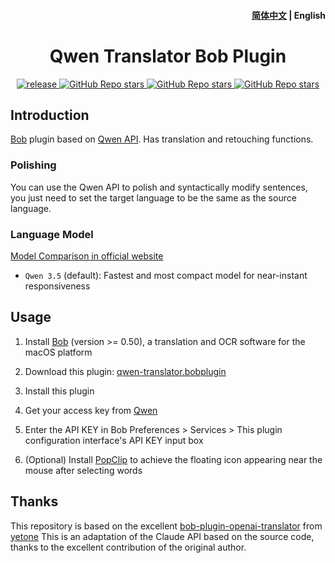 <h4 align="right">
  <a href="https://github.com/simongino/bob-plugin-qwen-translator/blob/main/README.md">简体中文</a> | <strong>English</strong>
</h4>

<div>
  <h1 align="center">Qwen Translator Bob Plugin</h1>
  <p align="center">
    <a href="https://github.com/simongino/bob-plugin-qwen-translator/releases" target="_blank">
        <img src="https://github.com/simongino/bob-plugin-qwen-translator/actions/workflows/release.yaml/badge.svg" alt="release">
    </a>
    <a href="https://github.com/simongino/bob-plugin-qwen-translator/releases">
        <img alt="GitHub Repo stars" src="https://img.shields.io/github/stars/simongino/bob-plugin-qwen-translator?style=flat">
    </a>
    <a href="https://github.com/simongino/bob-plugin-qwen-translator/releases">
        <img alt="GitHub Repo stars" src="https://img.shields.io/badge/qwen-bob-orange?style=flat">
    </a>
    <a href="https://github.com/simongino/bob-plugin-qwen-translator/releases">
        <img alt="GitHub Repo stars" src="https://img.shields.io/badge/langurage-JavaScript-brightgreen?style=flat&color=blue">
    </a>
  </p>
</div>

## Introduction

[Bob](https://bobtranslate.com/) plugin based on [Qwen API](https://console.aliyun.com/product/dashscope). Has translation and retouching functions.

### Polishing

You can use the Qwen API to polish and syntactically modify sentences, you just need to set the target language to be the same as the source language.

### Language Model

[Model Comparison in official website](https://www.aliyun.com/product/dashscope)
* `Qwen 3.5` (default): Fastest and most compact model for near-instant responsiveness

## Usage


1. Install [Bob](https://bobtranslate.com/guide/#%E5%AE%89%E8%A3%85) (version >= 0.50), a translation and OCR software for the macOS platform

2. Download this plugin: [qwen-translator.bobplugin](https://github.com/simongino/bob-plugin-qwen-translator/releases/latest)

3. Install this plugin

4. Get your access key from [Qwen](https://console.aliyun.com/product/dashscope)

5. Enter the API KEY in Bob Preferences > Services > This plugin configuration interface's API KEY input box

6. (Optional) Install [PopClip](https://bobtranslate.com/guide/integration/popclip.html) to achieve the floating icon appearing near the mouse after selecting words

## Thanks

This repository is based on the excellent [bob-plugin-openai-translator](https://github.com/yetone/bob-plugin-openai-translator) from [yetone](https://github.com/yetone) This is an adaptation of the Claude API based on the source code, thanks to the excellent contribution of the original author.
